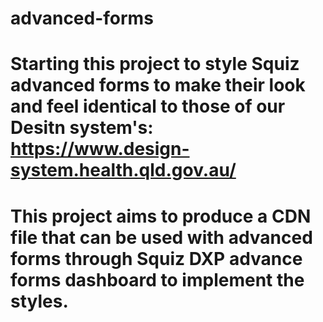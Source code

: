 # advanced-forms
# Starting this project to style Squiz advanced forms to make their look and feel identical to those of our Desitn system's: https://www.design-system.health.qld.gov.au/
# This project aims to produce a CDN file that can be used with advanced forms through Squiz DXP advance forms dashboard to implement the styles. 